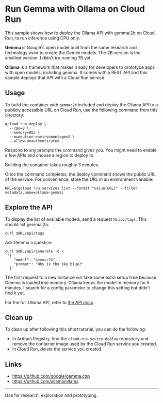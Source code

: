 # Run Gemma with Ollama on Cloud Run

This sample shows how to deploy the Ollama API with gemma:2b on Cloud Run, to run inference using CPU only.

**Gemma** is Google's open model built from the same research and technology used to create the Gemini models. The 2B version is the smallest version. I didn't try running 7B yet.

**Ollama** is a framework that makes it easy for developers to prototype apps with open models, including gemma. It comes with a REST API and this sample deploys that API with a Cloud Run service.

## Usage

To build the container with `gemma:2b` included and deploy the Ollama API to a publicly accessible URL on Cloud Run, use the following command from this directory:

```
gcloud run deploy \
  --cpu=8 \
  --memory=8Gi \
  --execution-environment=gen2 \
  --allow-unauthenticated
```

Respond to any prompts the command gives you. You might need to enable a few APIs
and choose a region to deploy to.

Building the container takes roughly 3 minutes.

Once the command completes, the deploy command shows the public URL of the service. For convenience, store the URL in an environment variable:

```
URL=$(gcloud run services list --format "value(URL)" --filter metadata.name=ollama-gemma)
```

## Explore the API

To display the list of available models, send a request to `api/tags`. This should list gemma:2b.

```
curl $URL/api/tags
```

Ask Gemma a question:

```
curl $URL/api/generate -d \
 '{
    "model": "gemma:2b",
    "prompt": "Why is the sky blue?"
  }'
```

The first request to a new instance will take some extra setup time because Gemma is loaded into memory. Ollama keeps the model in memory for 5 minutes. I search for a config parameter to change this setting but didn't find it yet.

For the full Ollama API, refer to [the API docs](https://github.com/ollama/ollama/blob/main/docs/api.md).

## Clean up

To clean up after following this short tutorial, you can do the following:

- In Artifact Registry, find the `cloud-run-source-deploy` repository and remove
  the container image used by the Cloud Run service you created.
- In Cloud Run, delete the service you created.

## Links

- https://github.com/google/gemma.cpp
- https://github.com/ollama/ollama

---

Use for research, exploration and prototyping.
